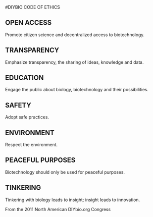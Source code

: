 #DIYBIO CODE OF ETHICS

## OPEN ACCESS
Promote citizen science and decentralized access to biotechnology.

## TRANSPARENCY
Emphasize transparency, the sharing of ideas, knowledge and data.

## EDUCATION
Engage the public about biology, biotechnology and their possibilities.

## SAFETY
Adopt safe practices.

## ENVIRONMENT
Respect the environment.

## PEACEFUL PURPOSES
Biotechnology should only be used for peaceful purposes.

## TINKERING
Tinkering with biology leads to insight; insight leads to innovation.

From the 2011 North American DIYbio.org Congress
